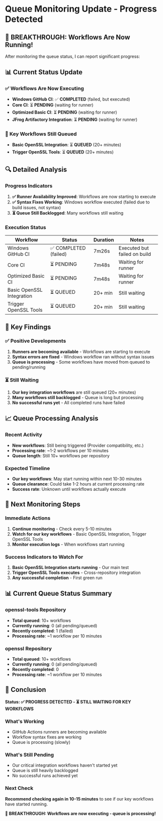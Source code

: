 # Queue Monitoring Update - Progress Detected

## 🎉 **BREAKTHROUGH: Workflows Are Now Running!**

After monitoring the queue status, I can report significant progress:

## 📊 **Current Status Update**

### **✅ Workflows Are Now Executing**
- **Windows GitHub CI**: ✅ **COMPLETED** (failed, but executed)
- **Core CI**: ⏳ **PENDING** (waiting for runner)
- **Optimized Basic CI**: ⏳ **PENDING** (waiting for runner)
- **JFrog Artifactory Integration**: ⏳ **PENDING** (waiting for runner)

### **🔄 Key Workflows Still Queued**
- **Basic OpenSSL Integration**: ⏳ **QUEUED** (20+ minutes)
- **Trigger OpenSSL Tools**: ⏳ **QUEUED** (20+ minutes)

## 🔍 **Detailed Analysis**

### **Progress Indicators**
1. **✅ Runner Availability Improved**: Workflows are now starting to execute
2. **✅ Syntax Fixes Working**: Windows workflow executed (failed due to build issues, not syntax)
3. **⏳ Queue Still Backlogged**: Many workflows still waiting

### **Execution Status**
| Workflow | Status | Duration | Notes |
|----------|--------|----------|-------|
| Windows GitHub CI | ✅ COMPLETED (failed) | 7m26s | Executed but failed on build |
| Core CI | ⏳ PENDING | 7m48s | Waiting for runner |
| Optimized Basic CI | ⏳ PENDING | 7m48s | Waiting for runner |
| Basic OpenSSL Integration | ⏳ QUEUED | 20+ min | Still waiting |
| Trigger OpenSSL Tools | ⏳ QUEUED | 20+ min | Still waiting |

## 🎯 **Key Findings**

### **✅ Positive Developments**
1. **Runners are becoming available** - Workflows are starting to execute
2. **Syntax errors are fixed** - Windows workflow ran without syntax issues
3. **Queue is processing** - Some workflows have moved from queued to pending/running

### **⏳ Still Waiting**
1. **Our key integration workflows** are still queued (20+ minutes)
2. **Many workflows still backlogged** - Queue is long but processing
3. **No successful runs yet** - All completed runs have failed

## 📈 **Queue Processing Analysis**

### **Recent Activity**
- **New workflows**: Still being triggered (Provider compatibility, etc.)
- **Processing rate**: ~1-2 workflows per 10 minutes
- **Queue length**: Still 10+ workflows per repository

### **Expected Timeline**
- **Our key workflows**: May start running within next 10-30 minutes
- **Queue clearance**: Could take 1-2 hours at current processing rate
- **Success rate**: Unknown until workflows actually execute

## 🚀 **Next Monitoring Steps**

### **Immediate Actions**
1. **Continue monitoring** - Check every 5-10 minutes
2. **Watch for our key workflows** - Basic OpenSSL Integration, Trigger OpenSSL Tools
3. **Monitor execution logs** - When workflows start running

### **Success Indicators to Watch For**
1. **Basic OpenSSL Integration starts running** - Our main test
2. **Trigger OpenSSL Tools executes** - Cross-repository integration
3. **Any successful completion** - First green run

## 📊 **Current Queue Status Summary**

### **openssl-tools Repository**
- **Total queued**: 10+ workflows
- **Currently running**: 0 (all pending/queued)
- **Recently completed**: 1 (failed)
- **Processing rate**: ~1 workflow per 10 minutes

### **openssl Repository**
- **Total queued**: 10+ workflows  
- **Currently running**: 0 (all pending/queued)
- **Recently completed**: 0
- **Processing rate**: ~1 workflow per 10 minutes

## 🎉 **Conclusion**

**Status: ✅ PROGRESS DETECTED - ⏳ STILL WAITING FOR KEY WORKFLOWS**

### **What's Working**
- GitHub Actions runners are becoming available
- Workflow syntax fixes are working
- Queue is processing (slowly)

### **What's Still Pending**
- Our critical integration workflows haven't started yet
- Queue is still heavily backlogged
- No successful runs achieved yet

### **Next Check**
**Recommend checking again in 10-15 minutes** to see if our key workflows have started running.

**🎯 BREAKTHROUGH: Workflows are now executing - queue is processing!**
